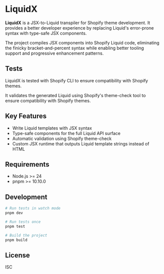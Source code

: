 # LiquidX

**LiquidX** is a JSX-to-Liquid transpiler for Shopify theme development. It provides a better developer experience by replacing Liquid's error-prone syntax with type-safe JSX components.

The project compiles JSX components into Shopify Liquid code, eliminating the finicky bracket-and-percent syntax while enabling better tooling support and progressive enhancement patterns. 


## Tests
LiquidX is tested with Shopify CLI to ensure compatibility with Shopify themes.

It validates the generated Liquid using Shopify's theme-check tool to ensure compatibility with Shopify themes.

## Key Features

- Write Liquid templates with JSX syntax
- Type-safe components for the full Liquid API surface
- Automatic validation using Shopify theme-check
- Custom JSX runtime that outputs Liquid template strings instead of HTML

## Requirements

- Node.js >= 24
- pnpm >= 10.10.0

## Development

```bash
# Run tests in watch mode
pnpm dev

# Run tests once
pnpm test

# Build the project
pnpm build
```

## License

ISC